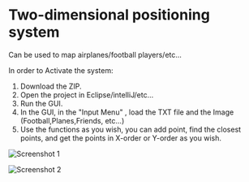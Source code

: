 # Two-dimensional positioning system

Can be used to map airplanes/football players/etc...

In order to Activate the system:

1. Download the ZIP.
2. Open the project in Eclipse/intelliJ/etc...
3. Run the GUI.
4. In the GUI, in the "Input Menu" , load the TXT file and the Image (Football,Planes,Friends, etc...)
5. Use the functions as you wish, you can add point, find the closest points, and get the points in X-order or Y-order as you wish.

![Screenshot 1](https://github.com/Idan1414/Two-dimensional-positioning-system/assets/133697418/d1840518-37bf-4216-a80b-9b30d389b892)

![Screenshot 2](https://github.com/Idan1414/Two-dimensional-positioning-system/assets/133697418/6eb968c2-0636-496e-8b9b-55a91c7c0e53)
